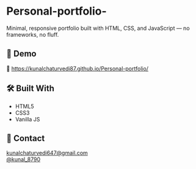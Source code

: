 # Personal-portfolio- 

Minimal, responsive portfolio built with HTML, CSS, and JavaScript — no frameworks, no fluff.

## 🚀 Demo
🔗 https://kunalchaturvedi87.github.io/Personal-portfolio/

## 🛠 Built With
- HTML5
- CSS3
- Vanilla JS

## 👋 Contact
kunalchaturvedi647@gmail.com  
[@kunal_8790](https://twitter.com/kunal_8790)
